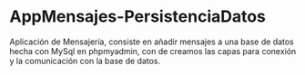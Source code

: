 # AppMensajes-PersistenciaDatos
Aplicación de Mensajería, consiste en añadir mensajes a una base de datos hecha con MySql en phpmyadmin, con de creamos las capas para conexión y la comunicación con la base de datos.  
